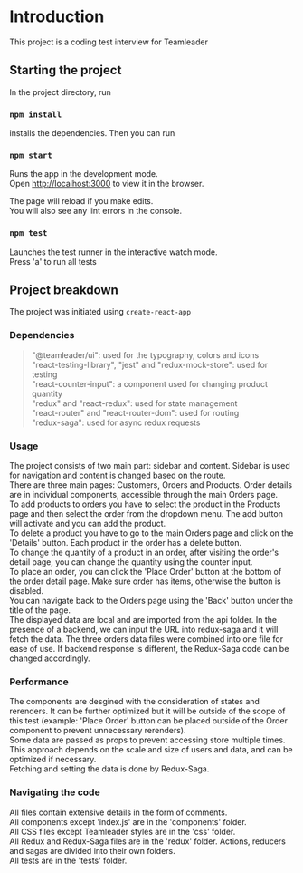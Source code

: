 # Introduction

This project is a coding test interview for Teamleader

## Starting the project

In the project directory, run

### `npm install`

installs the dependencies. Then you can run

### `npm start`

Runs the app in the development mode.\
Open [http://localhost:3000](http://localhost:3000) to view it in the browser.

The page will reload if you make edits.\
You will also see any lint errors in the console.

### `npm test`

Launches the test runner in the interactive watch mode.\
Press 'a' to run all tests

## Project breakdown

The project was initiated using `create-react-app`

### Dependencies

> "@teamleader/ui": used for the typography, colors and icons\
> "react-testing-library", "jest" and "redux-mock-store": used for testing\
> "react-counter-input": a component used for changing product quantity\
> "redux" and "react-redux": used for state management\
> "react-router" and "react-router-dom": used for routing\
> "redux-saga": used for async redux requests

### Usage

The project consists of two main part: sidebar and content. Sidebar is used for navigation and content is changed based on the route.\
There are three main pages: Customers, Orders and Products. Order details are in individual components, accessible through the main Orders page.\
To add products to orders you have to select the product in the Products page and then select the order from the dropdown menu. The add button will activate and you can add the product.\
To delete a product you have to go to the main Orders page and click on the 'Details' button. Each product in the order has a delete button.\
To change the quantity of a product in an order, after visiting the order's detail page, you can change the quantity using the counter input.\
To place an order, you can click the 'Place Order' button at the bottom of the order detail page. Make sure order has items, otherwise the button is disabled.\
You can navigate back to the Orders page using the 'Back' button under the title of the page.\
The displayed data are local and are imported from the api folder. In the presence of a backend, we can input the URL into redux-saga and it will fetch the data. The three orders data files were combined into one file for ease of use. If backend response is different, the Redux-Saga code can be changed accordingly.

### Performance

The components are desgined with the consideration of states and rerenders. It can be further optimized but it will be outside of the scope of this test (example: 'Place Order' button can be placed outside of the Order component to prevent unnecessary rerenders).\
Some data are passed as props to prevent accessing store multiple times. This approach depends on the scale and size of users and data, and can be optimized if necessary.\
Fetching and setting the data is done by Redux-Saga.

### Navigating the code

All files contain extensive details in the form of comments.\
All components except 'index.js' are in the 'components' folder.\
All CSS files except Teamleader styles are in the 'css' folder.\
All Redux and Redux-Saga files are in the 'redux' folder. Actions, reducers and sagas are divided into their own folders.\
All tests are in the 'tests' folder.
